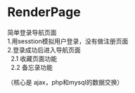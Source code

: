 # RenderPage
简单登录导航页面<br/>
1.用sesstion模拟用户登录，没有做注册页面<br/>
2.登录成功后进入导航页面<br/>
&nbsp; 2.1 收藏页面功能<br/>
&nbsp; 2.2 备忘录功能<br/>
    
（核心是 ajax，php和mysql的数据交换）
